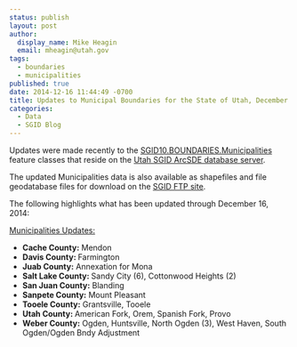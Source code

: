 ```yaml
---
status: publish
layout: post
author:
  display_name: Mike Heagin
  email: mheagin@utah.gov
tags:
  - boundaries
  - municipalities
published: true
date: 2014-12-16 11:44:49 -0700
title: Updates to Municipal Boundaries for the State of Utah, December 2014
categories:
  - Data
  - SGID Blog
---
```

<p>Updates were made recently to the <a href="{{ "/data/boundaries/citycountystate/" | prepend: site.baseurl }}">SGID10.BOUNDARIES.Municipalities</a> feature classes that reside on the <a href="{{ "/data/how-to-connect-to-the-sgid-via-sde/" | prepend: site.baseurl }}">Utah SGID ArcSDE database server</a>.</p>
<p>The updated Municipalities data is also available as shapefiles and file geodatabase files for download on the <a href="ftp://ftp.agrc.utah.gov/UtahSGID_Vector/UTM12_NAD83/BOUNDARIES/PackagedData/_Statewide/StateCountyMunicipalBoundaries">SGID FTP site</a>.</p>
<p>The following highlights what has been updated through December 16, 2014:</p>
<p><span style="text-decoration: underline;">Municipalities Updates:</span></p>
<ul>
<li><strong>Cache County:</strong> Mendon</li>
<li><strong>Davis County: </strong> Farmington</li>
<li><strong>Juab County:</strong> Annexation for Mona </li>
<li><strong>Salt Lake County: </strong> Sandy City (6), Cottonwood Heights (2)</li>
<li><strong>San Juan County:</strong> Blanding </li>
<li><strong>Sanpete County:</strong> Mount Pleasant </li>
<li><strong>Tooele County:</strong> Grantsville, Tooele </li>
<li><strong>Utah County: </strong> American Fork, Orem, Spanish Fork, Provo </li>
<li><strong>Weber County:</strong> Ogden, Huntsville, North Ogden (3), West Haven, South Ogden/Ogden Bndy Adjustment </li>
</ul>
